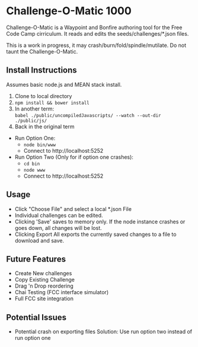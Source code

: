 # Challenge-O-Matic 1000
Challenge-O-Matic is a Waypoint and Bonfire authoring tool for the Free Code Camp cirriculum.  It reads and edits the seeds/challenges/\*.json files.

This is a work in progress, it may crash/burn/fold/spindle/mutilate.  Do not taunt the Challenge-O-Matic.

## Install Instructions
Assumes basic node.js and MEAN stack install.

1. Clone to local directory
2. `npm install && bower install`
3. In another term:  
`babel ./public/uncompiledJavascripts/ --watch --out-dir ./public/js/`
4. Back in the original term
  * Run Option One:
    * `node bin/www`
    * Connect to http://localhost:5252
  * Run Option Two (Only for if option one crashes):
    * `cd bin`
    * `node www`
    * Connect to http://localhost:5252

## Usage
* Click "Choose File" and select a local \*.json File
* Individual challenges can be edited.  
* Clicking 'Save' saves to memory only. If the node instance crashes or goes down, all changes will be lost.
* Clicking Export All exports the currently saved changes to a file to download and save.

## Future Features
* Create New challenges
* Copy Existing Challenge
* Drag 'n Drop reordering
* Chai Testing (FCC interface simulator)
* Full FCC site integration

## Potential Issues
* Potential crash on exporting files
    Solution: Use run option two instead of run option one
